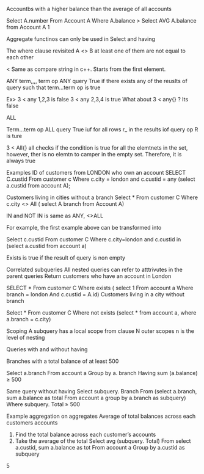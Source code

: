 
Accountbs with a higher balance than the average of all accounts

Select A.number
From Account A
Where A.balance >  Select AVG A.balance from Account A 1

Aggregate functinos can only be used in Select and having

The where clause revisited
A <> B at least one of them are not equal to each other

<
Same as compare string in c++. Starts from the first element.


ANY term,,,, term op ANY query
True if there exists any of the reuslts of query such that term…term op is true

Ex> 3 < any 1,2,3 is false
3 < any 2,3,4 is true
What about 3 < any{} ? Its false

ALL

Term…term op ALL query
True iuf for all rows r_ in the results iof query op R is ture

3 < All{} all checks if the condition is true for all the elemtnets in the set, however, ther is no elemtn to camper in the empty set. Therefore, it is always true

Examples
ID of customers from LONDON who own an account
SELECT C.custid
From customer c
Where c.city = london and c.custid = any (select a.custid from account A);

Customers living in cities without a branch
Select *
From customer C
Where c.city <> All ( select A branch from Account A)

IN and NOT IN is same as ANY, <>ALL


For example, the first example above can be transformed into

Select c.custid
From customer C
Where c.city=london and c.custid in (select a.custid from account a)

Exists is true if the result of query is non empty


Correlated subqueries
All nested queries can refer to atttrivutes in the parent queries
Return customers who have an account in London

SELECT *
From customer C
Where exists ( select 1
			From account a
			Where branch = london
			And c.custid = A.id)
Customers living in a city without branch

Select *
From customer C
Where not exists (select * from account a, where a.branch = c.city)



Scoping 
A subquery has a local scope from clause
N outer scopes n is the level of nesting

Queries with and without having

Branches with a total balance of at least 500

Select a.branch
From account a 
Group by a. branch
Having sum (a.balance) ≥ 500

Same query without having
Select subquery. Branch
From (select a.branch, sum a.balance as total
From account a group by a.branch as subquery)
Where subquery. Total ≥ 500

Example aggregation on aggregates
Average of total balances across each customers accounts
1. Find the total balance across each customer’s accounts
2. Take the average of the total
Select avg (subquery. Total)
From select a.custid, sum a.balance as tot
From account a
Group by a.custid as subquery

 5